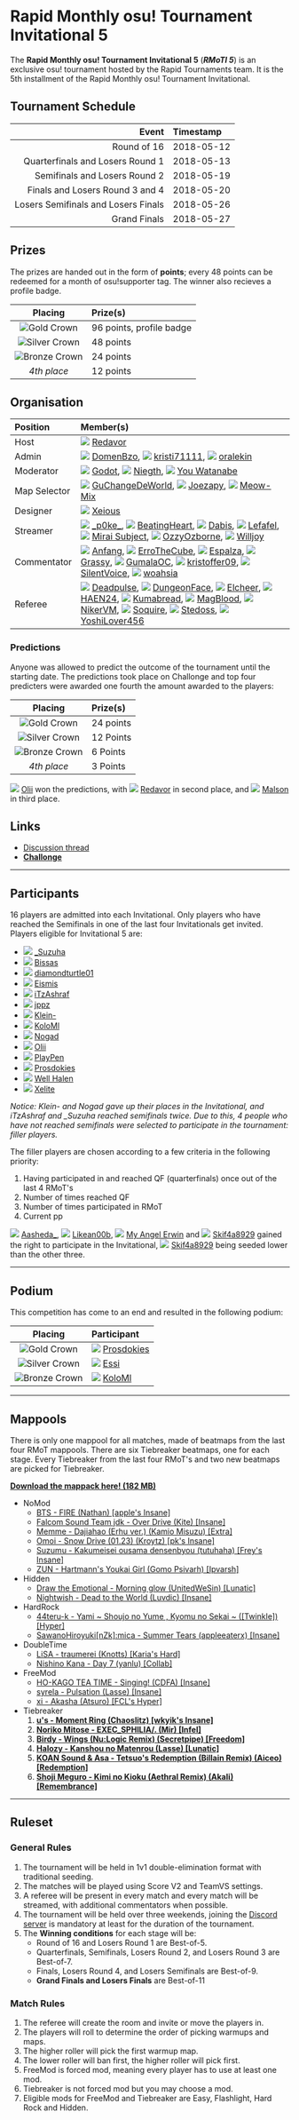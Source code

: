 # Rapid Monthly osu! Tournament Invitational 5

The **Rapid Monthly osu! Tournament Invitational 5** (***RMoTI 5***) is an exclusive osu! tournament hosted by the Rapid Tournaments team. It is the 5th installment of the Rapid Monthly osu! Tournament Invitational.

## Tournament Schedule

| Event | Timestamp |
| --: | :-- |
| Round of 16 | 2018-05-12 |
| Quarterfinals and Losers Round 1 | 2018-05-13 |
| Semifinals and Losers Round 2 | 2018-05-19 |
| Finals and Losers Round 3 and 4 | 2018-05-20 |
| Losers Semifinals and Losers Finals | 2018-05-26 |
| Grand Finals | 2018-05-27 |

## Prizes

The prizes are handed out in the form of **points**; every 48 points can be redeemed for a month of osu!supporter tag. The winner also recieves a profile badge.

| Placing | Prize(s) |
| :-: | :-- |
| ![Gold Crown](/wiki/shared/crown-gold.png "1st place") | 96 points, profile badge |
| ![Silver Crown](/wiki/shared/crown-silver.png "2nd place") | 48 points |
| ![Bronze Crown](/wiki/shared/crown-bronze.png "3rd place") | 24 points |
| *4th place* | 12 points |

## Organisation

| Position | Member(s) |
| :-- | :-- |
| Host | ![][flag_SI] [Redavor](https://osu.ppy.sh/users/3328606 "Redavor") |
| Admin | ![][flag_SI] [DomenBzo](https://osu.ppy.sh/users/3450825 "DomenBzo"), ![][flag_SI] [kristi71111](https://osu.ppy.sh/users/3826105 "kristi71111"), ![][flag_TR] [oralekin](https://osu.ppy.sh/users/7631823 "oralekin") |
| Moderator | ![][flag_NL] [Godot](https://osu.ppy.sh/users/6466477 "Godot"), ![][flag_DE] [Niegth](https://osu.ppy.sh/users/1991114 "Niegth"), ![][flag_US] [You Watanabe](https://osu.ppy.sh/users/3188911 "You Watanabe") |
| Map Selector | ![][flag_TH] [GuChangeDeWorld](https://osu.ppy.sh/users/7125579 "GuChangeDeWorld"), ![][flag_US] [Joezapy](https://osu.ppy.sh/users/6725659 "Joezapy"), ![][flag_CA] [Meow-Mix](https://osu.ppy.sh/users/3021634 "Meow Mix") |
| Designer | ![][flag_MY] [Xeious](https://osu.ppy.sh/users/5357146 "Xeious") |
| Streamer | ![][flag_US] [\_p0ke\_](https://osu.ppy.sh/users/5434711 "\_p0ke\_"), ![][flag_SE] [BeatingHeart](https://osu.ppy.sh/users/4586549 "BeatingHeart"), ![][flag_PL] [Dabis](https://osu.ppy.sh/users/509575 "Dabis"), ![][flag_FI] [Lefafel](https://osu.ppy.sh/users/2295850 "Lefafel"), ![][flag_NL] [Mirai Subject](https://osu.ppy.sh/users/5639709 "Mirai Subject"), ![][flag_GB] [OzzyOzborne](https://osu.ppy.sh/users/5377173), ![][flag_RU] [Willjoy](https://osu.ppy.sh/users/2484373) |
| Commentator | ![][flag_SG] [Anfang](https://osu.ppy.sh/users/9424243 "Anfang"), ![][flag_SE] [ErroTheCube](https://osu.ppy.sh/users/4425262 "ErroTheCube"), ![][flag_MY] [Espalza](https://osu.ppy.sh/users/8355574 "Espalza"), ![][flag_AU] [Grassy](https://osu.ppy.sh/users/8067959 "Grassy"), ![][flag_AT] [GumalaOC](https://osu.ppy.sh/users/5367718 "GumalaOC"), ![][flag_PH] [kristoffer09](https://osu.ppy.sh/users/3474344 "kristoffer09"), ![][flag_PH] [SilentVoice](https://osu.ppy.sh/users/9570552 "SilentVoice"), ![][flag_SG] [woahsia](https://osu.ppy.sh/users/195946 "woahsia") |
| Referee | ![][flag_PH] [Deadpulse](https://osu.ppy.sh/users/8575527 "Deadpulse"), ![][flag_DE] [DungeonFace](https://osu.ppy.sh/users/1991031 "DungeonFace"), ![][flag_US] [Elcheer](https://osu.ppy.sh/users/4420014 "Elcheer"), ![][flag_PL] [HAEN24](https://osu.ppy.sh/users/4390077 "HAEN24"), ![][flag_SG] [Kumabread](https://osu.ppy.sh/users/7210491 "Kumabread"), ![][flag_PL] [MagBlood](https://osu.ppy.sh/users/6178640 "MagBlood"), ![][flag_RU] [NikerVM](https://osu.ppy.sh/users/3618495 "NikerVM"), ![][flag_RU] [Soquire](https://osu.ppy.sh/users/3618495 "Soquire"), ![][flag_GB] [Stedoss](https://osu.ppy.sh/users/8331546 "Stedoss"), ![][flag_US] [YoshiLover456](https://osu.ppy.sh/users/6843383 "YoshiLover456") |

### Predictions

Anyone was allowed to predict the outcome of the tournament until the starting date. The predictions took place on Challonge and top four predicters were awarded one fourth the amount awarded to the players:

| Placing | Prize(s) |
| :-: | :-- |
| ![Gold Crown](/wiki/shared/crown-gold.png "1st place") | 24 points |
| ![Silver Crown](/wiki/shared/crown-silver.png "2nd place") | 12 Points |
| ![Bronze Crown](/wiki/shared/crown-bronze.png "3rd place") | 6 Points |
| *4th place* | 3 Points |

![][flag_GB] [Olii](https://osu.ppy.sh/users/7683305 "Olii") won the predictions, with ![][flag_SI] [Redavor](https://osu.ppy.sh/users/3328606 "Redavor") in second place, and ![][flag_PL] [Malson](https://osu.ppy.sh/users/6047395 "Malson") in third place.

 ## Links
 
- [Discussion thread](https://osu.ppy.sh/community/forums/topics/741126)
- **[Challonge](https://challonge.com/rmotinvitational5)**

---

## Participants

16 players are admitted into each Invitational. Only players who have reached the Semifinals in one of the last four Invitationals get invited. Players eligible for Invitational 5 are:

- ![][flag_RU] [\_Suzuha](https://osu.ppy.sh/users/8445602 "\_Suzuha")
- ![][flag_NO] [Bissas](https://osu.ppy.sh/users/7618918 "Bissas")
- ![][flag_US] [diamondturtle01](https://osu.ppy.sh/users/4118117 "diamondturtle01")
- ![][flag_LT] [Eismis](https://osu.ppy.sh/users/1436793 "Eismis")
- ![][flag_MA] [iTzAshraf](https://osu.ppy.sh/users/10285023 "iTzAshraf")
- ![][flag_US] [jppz](https://osu.ppy.sh/users/7889571 "jppz")
- ![][flag_AU] [Klein-](https://osu.ppy.sh/users/2153933 "Klein-")
- ![][flag_RU] [KoloMl](https://osu.ppy.sh/users/6544403 "KoloMl")
- ![][flag_RU] [Nogad](https://osu.ppy.sh/users/6488077 "Nogad")
- ![][flag_GB] [Olii](https://osu.ppy.sh/users/7683305 "Olii")
- ![][flag_BR] [PlayPen](https://osu.ppy.sh/users/5094351 "PlayPen")
- ![][flag_FR] [Prosdokies](https://osu.ppy.sh/users/3852436 "Prosdokies")
- ![][flag_RU] [Well Halen](https://osu.ppy.sh/users/8660244 "Well Halen")
- ![][flag_UA] [Xelite](https://osu.ppy.sh/users/7793117 "Xelite")

*Notice: Klein- and Nogad gave up their places in the Invitational, and iTzAshraf and \_Suzuha reached semifinals twice. Due to this, 4 people who have not reached semifinals were selected to participate in the tournament: filler players.*

The filler players are chosen according to a few criteria in the following priority:

1. Having participated in and reached QF (quarterfinals) once out of the last 4 RMoT's
2. Number of times reached QF
3. Number of times participated in RMoT
4. Current pp

![][flag_MY] [Aasheda\_](https://osu.ppy.sh/users/7614055 "Aasheda\_"), ![][flag_US] [Likean00b](https://osu.ppy.sh/users/4860447 "Likean00b"), ![][flag_PL] [My Angel Erwin](https://osu.ppy.sh/users/6814521 "My Angel Erwin") and ![][flag_RU] [Skif4a8929](https://osu.ppy.sh/users/6700953 "Skif4a8929") gained the right to participate in the Invitational, ![][flag_RU] [Skif4a8929](https://osu.ppy.sh/users/6700953 "Skif4a8929") being seeded lower than the other three.

---

## Podium

This competition has come to an end and resulted in the following podium:

| Placing | Participant |
| :-: | :-- |
| ![Gold Crown](/wiki/shared/crown-gold.png "1st place") | ![][flag_US] [Prosdokies](https://osu.ppy.sh/users/3852436) |
| ![Silver Crown](/wiki/shared/crown-silver.png "2nd place") | ![][flag_RU] [Essi](https://osu.ppy.sh//users/8660244) |
| ![Bronze Crown](/wiki/shared/crown-bronze.png "3rd place") | ![][flag_RU] [KoloMl](https://osu.ppy.sh/users/6544403) |

---

## Mappools

There is only one mappool for all matches, made of beatmaps from the last four RMoT mappools. There are six Tiebreaker beatmaps, one for each stage. Every Tiebreaker from the last four RMoT's and two new beatmaps are picked for Tiebreaker.

**[Download the mappack here! (182 MB)](http://www.mediafire.com/file/2telo31u7xasasn/RMoT%20Invitational%20%235%20-%20Mappool.zip)**

- NoMod
  - [BTS - FIRE (Nathan) [apple's Insane]](https://osu.ppy.sh/beatmaps/1068523)
  - [Falcom Sound Team jdk - Over Drive (Kite) [Insane]](https://osu.ppy.sh/beatmaps/127762)
  - [Memme - Dajiahao (Erhu ver.) (Kamio Misuzu) [Extra]](https://osu.ppy.sh/beatmaps/643565)
  - [Omoi - Snow Drive (01.23) (Kroytz) [pk's Insane]](https://osu.ppy.sh/beatmaps/1083055)
  - [Suzumu - Kakumeisei ousama densenbyou (tutuhaha) [Frey's Insane]](https://osu.ppy.sh/beatmaps/688305)
  - [ZUN - Hartmann's Youkai Girl (Gomo Psivarh) [Ipvarsh]](https://osu.ppy.sh/beatmaps/84964)
- Hidden
  - [Draw the Emotional - Morning glow (UnitedWeSin) [Lunatic]](https://osu.ppy.sh/beatmaps/363298)
  - [Nightwish - Dead to the World (Luvdic) [Insane]](https://osu.ppy.sh/beatmaps/363298)
- HardRock
  - [44teru-k - Yami ~ Shoujo no Yume , Kyomu no Sekai ~ ([Twinkle]) [Hyper]](https://osu.ppy.sh/beatmaps/374403)
  - [SawanoHiroyuki[nZk]:mica - Summer Tears (appleeaterx) [Insane]](https://osu.ppy.sh/beatmaps/892298)
- DoubleTime
  - [LiSA - traumerei (Knotts) [Karia's Hard]](https://osu.ppy.sh/beatmaps/483885)
  - [Nishino Kana - Day 7 (yanlu) [Collab]](https://osu.ppy.sh/beatmaps/251475)
- FreeMod
  - [HO-KAGO TEA TIME - Singing! (CDFA) [Insane]](https://osu.ppy.sh/beatmaps/164603)
  - [syrela - Pulsation (Lasse) [Insane]](https://osu.ppy.sh/beatmaps/1436970)
  - [xi - Akasha (Atsuro) [FCL's Hyper]](https://osu.ppy.sh/beatmaps/909551)
- Tiebreaker
  1. **[u's - Moment Ring (Chaoslitz) [wkyik's Insane]](https://osu.ppy.sh/beatmaps/1030059)**
  2. **[Noriko Mitose - EXEC_SPHILIA/. (Mir) [Infel]](https://osu.ppy.sh/beatmaps/1146845)**
  3. **[Birdy - Wings (Nu:Logic Remix) (Secretpipe) [Freedom]](https://osu.ppy.sh/beatmaps/710881)**
  4. **[Halozy - Kanshou no Matenrou (Lasse) [Lunatic]](https://osu.ppy.sh/beatmaps/940751)**
  5. **[KOAN Sound & Asa - Tetsuo's Redemption (Billain Remix) (Aiceo) [Redemption]](https://osu.ppy.sh/beatmaps/779964)**
  6. **[Shoji Meguro - Kimi no Kioku (Aethral Remix) (Akali) [Remembrance]](https://osu.ppy.sh/beatmaps/1045757)**

---

## Ruleset

### General Rules

1. The tournament will be held in 1v1 double-elimination format with traditional seeding.
2. The matches will be played using Score V2 and TeamVS settings.
3. A referee will be present in every match and every match will be streamed, with additional commentators when possible.
4. The tournament will be held over three weekends, joining the [Discord server](https://discord.gg/9sKe7nF "Discord invite link") is mandatory at least for the duration of the tournament.
5. The **Winning conditions** for each stage will be:
   - Round of 16 and Losers Round 1 are Best-of-5.
   - Quarterfinals, Semifinals, Losers Round 2, and Losers Round 3 are Best-of-7.
   - Finals, Losers Round 4, and Losers Semifinals are Best-of-9.
   - **Grand Finals and Losers Finals** are Best-of-11

### Match Rules

1. The referee will create the room and invite or move the players in.
2. The players will roll to determine the order of picking warmups and maps.
3. The higher roller will pick the first warmup map.
4. The lower roller will ban first, the higher roller will pick first.
5. FreeMod is forced mod, meaning every player has to use at least one mod.
6. Tiebreaker is not forced mod but you may choose a mod.
7. Eligible mods for FreeMod and Tiebreaker are Easy, Flashlight, Hard Rock and Hidden.

[flag_AT]: /wiki/shared/flag/AT.gif
[flag_AU]: /wiki/shared/flag/AU.gif
[flag_BR]: /wiki/shared/flag/BR.gif
[flag_CA]: /wiki/shared/flag/CA.gif
[flag_DE]: /wiki/shared/flag/DE.gif
[flag_FI]: /wiki/shared/flag/FI.gif
[flag_FR]: /wiki/shared/flag/FR.gif
[flag_GB]: /wiki/shared/flag/GB.gif
[flag_LT]: /wiki/shared/flag/LT.gif
[flag_MA]: /wiki/shared/flag/MA.gif
[flag_MY]: /wiki/shared/flag/MY.gif
[flag_NL]: /wiki/shared/flag/NL.gif
[flag_NO]: /wiki/shared/flag/NO.gif
[flag_PH]: /wiki/shared/flag/PH.gif
[flag_PL]: /wiki/shared/flag/PL.gif
[flag_RU]: /wiki/shared/flag/RU.gif
[flag_SE]: /wiki/shared/flag/SE.gif
[flag_SG]: /wiki/shared/flag/SG.gif
[flag_SI]: /wiki/shared/flag/SI.gif
[flag_TH]: /wiki/shared/flag/TH.gif
[flag_TR]: /wiki/shared/flag/TR.gif
[flag_UA]: /wiki/shared/flag/UA.gif
[flag_US]: /wiki/shared/flag/US.gif

